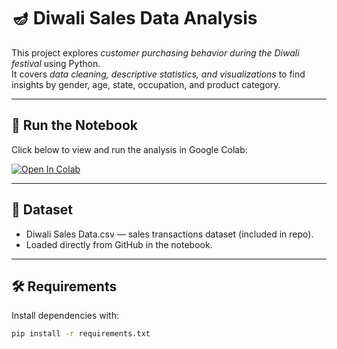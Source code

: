 # 🪔 Diwali Sales Data Analysis

This project explores *customer purchasing behavior during the Diwali festival* using Python.  
It covers *data cleaning, descriptive statistics, and visualizations* to find insights by gender, age, state, occupation, and product category.

---

## 🔗 Run the Notebook
Click below to view and run the analysis in Google Colab:  

[![Open In Colab](https://colab.research.google.com/assets/colab-badge.svg)](https://colab.research.google.com/github/Darshan2456453/Diwali-Sales-EDA/blob/main/Diwali_Sales_Analysis.ipynb)

---

## 📂 Dataset
- Diwali Sales Data.csv — sales transactions dataset (included in repo).  
- Loaded directly from GitHub in the notebook.

---

## 🛠 Requirements
Install dependencies with:  

```bash
pip install -r requirements.txt
